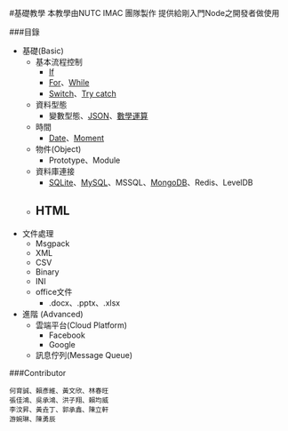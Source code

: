 #基礎教學
本教學由NUTC IMAC 團隊製作
提供給剛入門Node之開發者做使用

###目錄

- 基礎(Basic) 
  - 基本流程控制
    - [If](./Basic/If)
    - [For](./Basic/For)、[While](./Basic/While)
    - [Switch](./Basic/Switch)、[Try catch](./Basic/Try_Catch)
  - 資料型態
    - 變數型態、[JSON](./Basic/JSON)、[數學運算](./Basic/Math)
  - 時間
    - [Date](./Basic/Date)、[Moment](./Basic/Moment)
  - 物件(Object)
    - Prototype、Module
  - 資料庫連接
    - [SQLite](./Database/SQLite)、[MySQL](./Database/MySQL)、MSSQL、[MongoDB](./Database/MongoDB)、Redis、LevelDB
  - HTML
    - 
- 文件處理
  - Msgpack
  - XML
  - CSV
  - Binary
  - INI
  - office文件
    - .docx、.pptx、.xlsx
- 進階 (Advanced) 
  - 雲端平台(Cloud Platform)
    - Facebook
    - Google
  - 訊息佇列(Message Queue)
    

###Contributor
```
何育誠、賴彥維、黃文欣、林春旺
張佳鴻、吳承鴻、洪子翔、賴均威
李汶昇、黃垚丁、郭承鑫、陳立軒
游婉琳、陳勇辰
```

